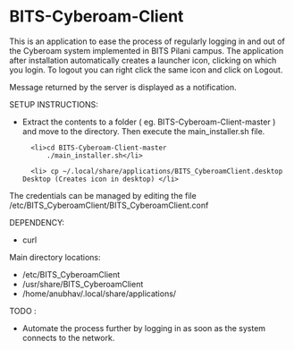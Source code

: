 BITS-Cyberoam-Client
====================

This is an application to ease the process of regularly logging in and out of the Cyberoam system implemented in BITS Pilani campus. The application after installation automatically creates a launcher icon, clicking on which you login. To logout you can right click the same icon and click on Logout.

Message returned by the server is displayed as a notification.

SETUP INSTRUCTIONS:
<ul>
      <li>Extract the contents to a folder ( eg. BITS-Cyberoam-Client-master ) and move to the directory. Then execute the main_installer.sh file.</li>

      <li>cd BITS-Cyberoam-Client-master
          ./main_installer.sh</li>
          
      <li> cp ~/.local/share/applications/BITS_CyberoamClient.desktop Desktop (Creates icon in desktop) </li>
      
</ul>


The credentials can be managed by editing the file /etc/BITS_CyberoamClient/BITS_CyberoamClient.conf

DEPENDENCY:
<ul>
	<li>curl</li>
</ul>

Main directory locations:
<ul>
  <li>/etc/BITS_CyberoamClient</li>
  <li>/usr/share/BITS_CyberoamClient</li>
  <li>/home/anubhav/.local/share/applications/</li>
</ul>

TODO :
<ul>
  <li>Automate the process further by logging in as soon as the system connects to the network.</li>
<ul>
